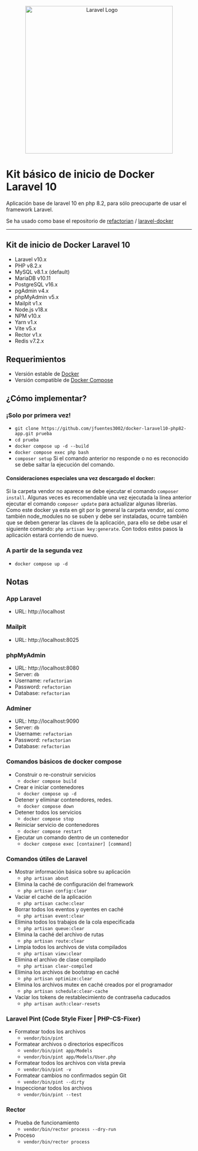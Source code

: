 <p align="center"><a href="https://laravel.com" target="_blank"><img src="https://raw.githubusercontent.com/laravel/art/master/logo-lockup/5%20SVG/2%20CMYK/1%20Full%20Color/laravel-logolockup-cmyk-red.svg" width="400" alt="Laravel Logo"></a></p>

# Kit básico de inicio de Docker Laravel 10
Aplicación base de laravel 10 en php 8.2, para sólo preocuparte de usar el framework Laravel.

Se ha usado como base el repositorio de [refactorian](https://github.com/refactorian) / [laravel-docker](https://github.com/refactorian/laravel-docker)

***


## Kit de inicio de Docker Laravel 10
- Laravel v10.x
- PHP v8.2.x
- MySQL v8.1.x (default)
- MariaDB v10.11
- PostgreSQL v16.x
- pgAdmin v4.x
- phpMyAdmin v5.x
- Mailpit v1.x
- Node.js v18.x
- NPM v10.x
- Yarn v1.x
- Vite v5.x
- Rector v1.x
- Redis v7.2.x

## Requerimientos
- Versión estable de [Docker](https://docs.docker.com/engine/install/)
- Versión compatible de [Docker Compose](https://docs.docker.com/compose/install/#install-compose)

## ¿Cómo implementar?

### ¡Solo por primera vez!
- `git clone https://github.com/jfuentes3002/docker-laravel10-php82-app.git prueba`
- `cd prueba`
- `docker compose up -d --build`
- `docker compose exec php bash`
- `composer setup`
  Si el comando anterior no responde o no es reconocido se debe saltar la ejecución del comando.

#### Consideraciones especiales una vez descargado el docker:
Si la carpeta vendor no aparece se debe ejecutar el comando `composer install`.
Algunas veces es recomendable una vez ejecutada la línea anterior ejecutar el comando `composer update` para actualizar algunas librerías.
Como este docker ya esta en git por lo general la carpeta vendor, así como también node_modules no se suben y debe ser instaladas, ocurre también que se deben generar las claves de la aplicación, para ello se debe usar el siguiente comando: `php artisan key:generate`.
Con todos estos pasos la aplicación estará corriendo de nuevo.

### A partir de la segunda vez
- `docker compose up -d`

## Notas

### App Laravel
- URL: http://localhost

### Mailpit
- URL: http://localhost:8025

### phpMyAdmin
- URL: http://localhost:8080
- Server: `db`
- Username: `refactorian`
- Password: `refactorian`
- Database: `refactorian`

### Adminer
- URL: http://localhost:9090
- Server: `db`
- Username: `refactorian`
- Password: `refactorian`
- Database: `refactorian`

### Comandos básicos de docker compose
- Construir o re-construir servicios
    - `docker compose build`
- Crear e iniciar contenedores
    - `docker compose up -d`
- Detener y eliminar contenedores, redes.
    - `docker compose down`
- Detener todos los servicios
    - `docker compose stop`
- Reiniciar servicio de contenedores
    - `docker compose restart`
- Ejecutar un comando dentro de un contenedor
    - `docker compose exec [container] [command]`

### Comandos útiles de Laravel
- Mostrar información básica sobre su aplicación
    - `php artisan about`
- Elimina la caché de configuración del framework
    - `php artisan config:clear`
- Vaciar el caché de la aplicación
    - `php artisan cache:clear`
- Borrar todos los eventos y oyentes en caché
    - `php artisan event:clear`
- Elimina todos los trabajos de la cola especificada
    - `php artisan queue:clear`
- Elimina la caché del archivo de rutas
    - `php artisan route:clear`
- Limpia todos los archivos de vista compilados
    - `php artisan view:clear`
- Elimina el archivo de clase compilado
    - `php artisan clear-compiled`
- Elimina los archivos de bootstrap en caché
    - `php artisan optimize:clear`
- Elimina los archivos mutex en caché creados por el programador
    - `php artisan schedule:clear-cache`
- Vaciar los tokens de restablecimiento de contraseña caducados
    - `php artisan auth:clear-resets`

### Laravel Pint (Code Style Fixer | PHP-CS-Fixer)
- Formatear todos los archivos
    - `vendor/bin/pint`
- Formatear archivos o directorios específicos
    - `vendor/bin/pint app/Models`
    - `vendor/bin/pint app/Models/User.php`
- Formatear todos los archivos con vista previa
    - `vendor/bin/pint -v`
- Formatear cambios no confirmados según Git
    - `vendor/bin/pint --dirty`
- Inspeccionar todos los archivos
  - `vendor/bin/pint --test`

### Rector
- Prueba de funcionamiento
    - `vendor/bin/rector process --dry-run`
- Proceso
    - `vendor/bin/rector process`

